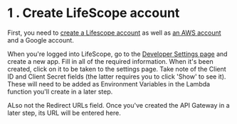 # 1 . Create LifeScope account
First, you need to [create a Lifescope account](https://lifescope.io/signup) as well as [an AWS account](https://portal.aws.amazon.com/billing/signup) and a Google account.

When you're logged into LifeScope, go to the [Developer Settings page](https://app.lifescope.io/settings/developer) and create a new app.
Fill in all of the required information.
When it's been created, click on it to be taken to the settings page.
Take note of the Client ID and Client Secret fields (the latter requires you to click 'Show' to see it).
These will need to be added as Environment Variables in the Lambda function you'll create in a later step.

ALso not the Redirect URLs field.
Once you've created the API Gateway in a later step, its URL will be entered here.